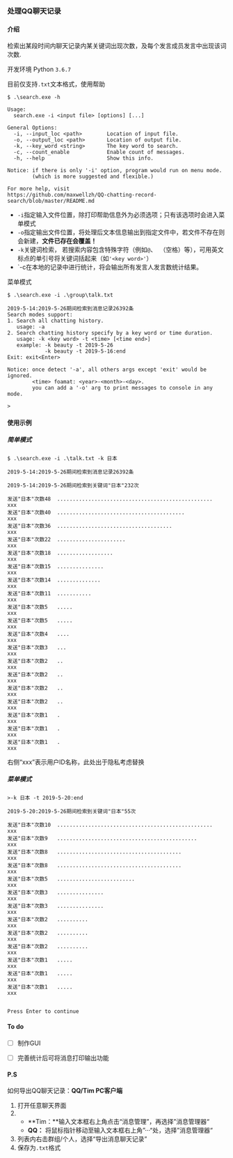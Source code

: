 ### 处理QQ聊天记录

#### 介绍

检索出某段时间内聊天记录内某关键词出现次数，及每个发言成员发言中出现该词次数.

开发环境 Python `3.6.7`

目前仅支持`.txt`文本格式，使用帮助

```
$ .\search.exe -h

Usage:
  search.exe -i <input file> [options] [...]

General Options:
  -i, --input_loc <path>        Location of input file.
  -o, --output_loc <path>       Location of output file.
  -k, --key_word <string>       The key word to search.
  -c, --count_enable            Enable count of messages.
  -h, --help                    Show this info.

Notice: if there is only '-i' option, program would run on menu mode.
        (which is more suggested and flexible.)

For more help, visit
https://github.com/maxwellzh/QQ-chatting-record-search/blob/master/README.md

```
- `-i`指定输入文件位置，除打印帮助信息外为必须选项；只有该选项时会进入菜单模式
- `-o`指定输出文件位置，将处理后文本信息输出到指定文件中，若文件不存在则会新建，**文件已存在会覆盖！**
- `-k`关键词检索， 若搜索内容包含特殊字符（例如`@`、` `（空格）等），可用英文标点的单引号将关键词括起来（如`'<key word>'`）
- `-c在本地的记录中进行统计，将会输出所有发言人发言数统计结果。



菜单模式

```
$ .\search.exe -i .\group\talk.txt

2019-5-14:2019-5-26期间检索到消息记录26392条
Search modes support:
1. Search all chatting history.
   usage: -a
2. Search chatting history specify by a key word or time duration.
   usage: -k <key word> -t <time> [<time end>]
   example: -k beauty -t 2019-5-26
            -k beauty -t 2019-5-16:end
Exit: exit<Enter>

Notice: once detect '-a', all others args except 'exit' would be ignored.
        <time> foamat: <year>-<month>-<day>.
        you can add a '-o' arg to print messages to console in any mode.

>
```



#### 使用示例

##### 简单模式

```
$ .\search.exe -i .\talk.txt -k 日本

2019-5-14:2019-5-26期间检索到消息记录26392条

2019-5-14:2019-5-26期间检索到关键词"日本"232次

发送"日本"次数48  ..................................................    xxx
发送"日本"次数40  .........................................             xxx
发送"日本"次数36  .....................................                 xxx
发送"日本"次数22  ......................                                xxx
发送"日本"次数18  ..................                                    xxx
发送"日本"次数15  ...............                                       xxx
发送"日本"次数14  ..............                                        xxx
发送"日本"次数11  ...........                                           xxx
发送"日本"次数5   .....                                                 xxx
发送"日本"次数5   .....                                                 xxx
发送"日本"次数4   ....                                                  xxx
发送"日本"次数3   ...                                                   xxx
发送"日本"次数2   ..                                                    xxx
发送"日本"次数2   ..                                                    xxx
发送"日本"次数2   ..                                                    xxx
发送"日本"次数2   ..                                                    xxx
发送"日本"次数1   .                                                     xxx
发送"日本"次数1   .                                                     xxx
发送"日本"次数1   .                                                     xxx
```

右侧“xxx”表示用户ID名称，此处出于隐私考虑替换



##### 菜单模式

```
>-k 日本 -t 2019-5-20:end

2019-5-20:2019-5-26期间检索到关键词"日本"55次

发送"日本"次数10  ..................................................    xxx
发送"日本"次数9   .............................................         xxx
发送"日本"次数8   ........................................              xxx
发送"日本"次数8   ........................................              xxx
发送"日本"次数5   .........................                             xxx
发送"日本"次数3   ...............                                       xxx
发送"日本"次数3   ...............                                       xxx
发送"日本"次数2   ..........                                            xxx
发送"日本"次数2   ..........                                            xxx
发送"日本"次数2   ..........                                            xxx
发送"日本"次数1   .....                                                 xxx
发送"日本"次数1   .....                                                 xxx
发送"日本"次数1   .....                                                 xxx


Press Enter to continue
```



#### To do

- [ ] 制作GUI
- [ ] 完善统计后可将消息打印输出功能



#### P.S

如何导出QQ聊天记录：**QQ/Tim PC客户端**

1. 打开任意聊天界面
2. - **Tim：**输入文本框右上角点击“消息管理”，再选择”消息管理器“
   - **QQ：** 将鼠标指针移动至输入文本框右上角”···“处，选择”消息管理器“
4. 列表内右击群组/个人，选择“导出消息聊天记录”
5. 保存为`.txt`格式